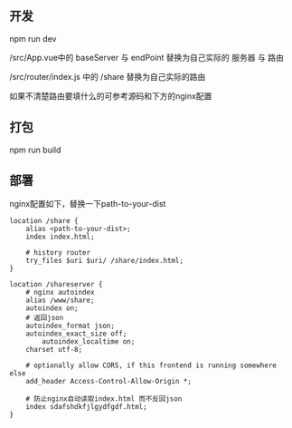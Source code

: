 ## 开发
npm run dev

/src/App.vue中的 baseServer 与 endPoint 替换为自己实际的 服务器 与 路由 

/src/router/index.js 中的 /share 替换为自己实际的路由

如果不清楚路由要填什么的可参考源码和下方的nginx配置

## 打包
npm run build

## 部署
nginx配置如下，替换一下path-to-your-dist

```nginx
location /share {
    alias <path-to-your-dist>;
    index index.html;

    # history router
    try_files $uri $uri/ /share/index.html;
}

location /shareserver {
    # nginx autoindex
    alias /www/share;
    autoindex on;
    # 返回json
    autoindex_format json;
    autoindex_exact_size off;
        autoindex_localtime on;
    charset utf-8;

    # optionally allow CORS, if this frontend is running somewhere else
    add_header Access-Control-Allow-Origin *;

    # 防止nginx自动读取index.html 而不反回json
    index sdafshdkfjlgydfgdf.html;
}
```
